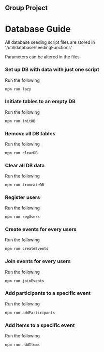 ## Group Project

# Database Guide

All database seeding script files are stored in '/util/database/seedingFunctions'

Parameters can be altered in the files

### Set up DB with data with just one script

Run the following

```bash
npm run lazy
```

### Initiate tables to an empty DB

Run the following

```bash
npm run initDB
```

### Remove all DB tables

Run the following

```bash
npm run clearDB
```

### Clear all DB data

Run the following

```bash
npm run truncateDB
```

### Register users

Run the following

```bash
npm run regUsers
```

### Create events for every users

Run the following

```bash
npm run createEvents
```

### Join events for every users

Run the following

```bash
npm run joinEvents
```

### Add participants to a specific event

Run the following

```bash
npm run addParticipants
```

### Add items to a specific event

Run the following

```bash
npm run addItems
```
